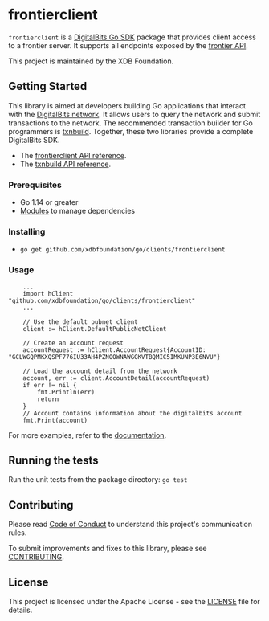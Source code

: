 # frontierclient


`frontierclient` is a [DigitalBits Go SDK](https://github.com/xdbfoundation/docs/tree/master/reference) package that provides client access to a frontier server. It supports all endpoints exposed by the [frontier API](https://github.com/xdbfoundation/go/tree/master/services/frontier).

This project is maintained by the XDB Foundation.

## Getting Started
This library is aimed at developers building Go applications that interact with the [DigitalBits network](https://www.digitalbits.io/). It allows users to query the network and submit transactions to the network. The recommended transaction builder for Go programmers is [txnbuild](https://github.com/xdbfoundation/go/tree/master/txnbuild). Together, these two libraries provide a complete DigitalBits SDK.

* The [frontierclient API reference](https://github.com/xdbfoundation/go/tree/master/clients/frontierclient).
* The [txnbuild API reference](https://github.com/xdbfoundation/go/tree/master/txnbuild).

### Prerequisites
* Go 1.14 or greater
* [Modules](https://github.com/golang/go/wiki/Modules) to manage dependencies

### Installing
* `go get github.com/xdbfoundation/go/clients/frontierclient`

### Usage

``` golang
    ...
    import hClient "github.com/xdbfoundation/go/clients/frontierclient"
    ...

    // Use the default pubnet client
    client := hClient.DefaultPublicNetClient

    // Create an account request
    accountRequest := hClient.AccountRequest{AccountID: "GCLWGQPMKXQSPF776IU33AH4PZNOOWNAWGGKVTBQMIC5IMKUNP3E6NVU"}

    // Load the account detail from the network
    account, err := client.AccountDetail(accountRequest)
    if err != nil {
        fmt.Println(err)
        return
    }
    // Account contains information about the digitalbits account
    fmt.Print(account)
```
For more examples, refer to the [documentation](https://github.com/xdbfoundation/go/tree/master/clients/frontierclient).

## Running the tests
Run the unit tests from the package directory: `go test`

## Contributing
Please read [Code of Conduct](https://digitalbits.io/community-guidelines/) to understand this project's communication rules.

To submit improvements and fixes to this library, please see [CONTRIBUTING](https://github.com/xdbfoundation/docs/blob/master/CONTRIBUTING.md).

## License
This project is licensed under the Apache License - see the [LICENSE](https://www.apache.org/licenses/LICENSE-2.0) file for details.

